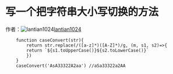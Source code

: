 # 写一个把字符串大小写切换的方法

作者：![lantian1024](https://avatars.githubusercontent.com/u/18543726?s=80&u=deb06516109c7523dd251da09493e5071805e716&v=4)[lantian1024](https://github/lantian1024)


```
    function caseConvert(str){
        return str.replace(/([a-z]*)([A-Z]*)/g, (m, s1, s2)=>{
    	return `${s1.toUpperCase()}${s2.toLowerCase()}`
        })
    }
    caseConvert('AsA33322A2aa') //aSa33322a2AA
    
```

